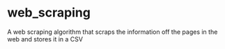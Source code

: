 # web_scraping
A web scraping algorithm that scraps the information off the pages in the web and stores it in a CSV
